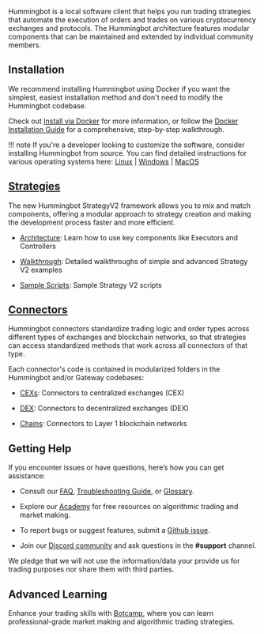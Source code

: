 Hummingbot is a local software client that helps you run trading strategies that automate the execution of orders and trades on various cryptocurrency exchanges and protocols. The Hummingbot architecture features modular components that can be maintained and extended by individual community members.

## Installation

We recommend installing Hummingbot using Docker if you want the simplest, easiest installation method and don't need to modify the Hummingbot codebase.

Check out [Install via Docker](/installation/docker) for more information, or follow the [Docker Installation Guide](/academy-content/docker-installation-guide/) for a comprehensive, step-by-step walkthrough.

!!! note
    If you're a developer looking to customize the software, consider installing Hummingbot from source. You can find detailed instructions for various operating systems here: [Linux](../installation/linux.md) | [Windows](../installation/windows.md) | [MacOS](../installation/mac.md)
    

## [Strategies](/strategies)

The new Hummingbot StrategyV2 framework allows you to mix and match components, offering a modular approach to strategy creation and making the development process faster and more efficient.

- [Architecture](../v2-strategies/index.md): Learn how to use key components like Executors and Controllers

- [Walkthrough](../v2-strategies/walkthrough.md): Detailed walkthroughs of simple and advanced Strategy V2 examples

- [Sample Scripts](../scripts/examples.md): Sample Strategy V2 scripts

## [Connectors](/exchanges/)

Hummingbot connectors standardize trading logic and order types across different types of exchanges and blockchain networks, so that strategies can access standardized methods that work across all connectors of that type.

Each connector's code is contained in modularized folders in the Hummingbot and/or Gateway codebases:

- [CEXs](/cex-connectors): Connectors to centralized exchanges (CEX)

- [DEX](/dex-connectors): Connectors to decentralized exchanges (DEX)

- [Chains](/chains): Connectors to Layer 1 blockchain networks

## Getting Help

If you encounter issues or have questions, here’s how you can get assistance:

- Consult our [FAQ](../faq.md), [Troubleshooting Guide](../troubleshooting.md), or [Glossary](../glossary.md).

- Explore our [Academy](../academy/index.md) for free resources on algorithmic trading and market making.

- To report bugs or suggest features, submit a [Github issue](https://github.com/hummingbot/hummingbot/issues/new/choose).

- Join our [Discord community](https://discord.gg/hummingbot) and ask questions in the **#support** channel.

We pledge that we will not use the information/data your provide us for trading purposes nor share them with third parties.

## Advanced Learning

Enhance your trading skills with [Botcamp](https://www.botcamp.xyz/), where you can learn professional-grade market making and algorithmic trading strategies.

